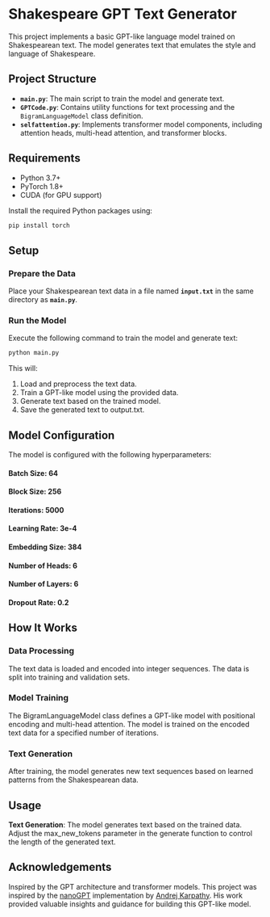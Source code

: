 # Shakespeare GPT Text Generator

This project implements a basic GPT-like language model trained on Shakespearean text. The model generates text that emulates the style and language of Shakespeare.

## Project Structure

- **`main.py`**: The main script to train the model and generate text.
- **`GPTCode.py`**: Contains utility functions for text processing and the `BigramLanguageModel` class definition.
- **`selfattention.py`**: Implements transformer model components, including attention heads, multi-head attention, and transformer blocks.

## Requirements

- Python 3.7+
- PyTorch 1.8+
- CUDA (for GPU support)

Install the required Python packages using:
```bash
pip install torch
```

## Setup
### Prepare the Data
Place your Shakespearean text data in a file named **`input.txt`** in the same directory as **`main.py`**.

### Run the Model
Execute the following command to train the model and generate text:
```bash
python main.py
```
This will:

1. Load and preprocess the text data.
2. Train a GPT-like model using the provided data.
3. Generate text based on the trained model.
4. Save the generated text to output.txt.

## Model Configuration

The model is configured with the following hyperparameters:

#### **Batch Size**: 64
#### **Block Size**: 256
#### **Iterations**: 5000
#### **Learning Rate**: 3e-4
#### **Embedding Size**: 384
#### **Number of Heads**: 6
#### **Number of Layers**: 6
#### **Dropout Rate**: 0.2

## How It Works
### Data Processing
  The text data is loaded and encoded into integer sequences.
  The data is split into training and validation sets.

### Model Training
  The BigramLanguageModel class defines a GPT-like model with positional encoding and multi-head attention.
  The model is trained on the encoded text data for a specified number of iterations.

### Text Generation
  After training, the model generates new text sequences based on learned patterns from the Shakespearean data.

## Usage

  **Text Generation**: The model generates text based on the trained data. Adjust the max_new_tokens parameter in the generate function to control the length of the generated text.

## Acknowledgements
Inspired by the GPT architecture and transformer models.
This project was inspired by the [nanoGPT](https://github.com/karpathy/nanoGPT) implementation by [Andrej Karpathy](https://github.com/karpathy). His work provided valuable insights and guidance for building this GPT-like model.
